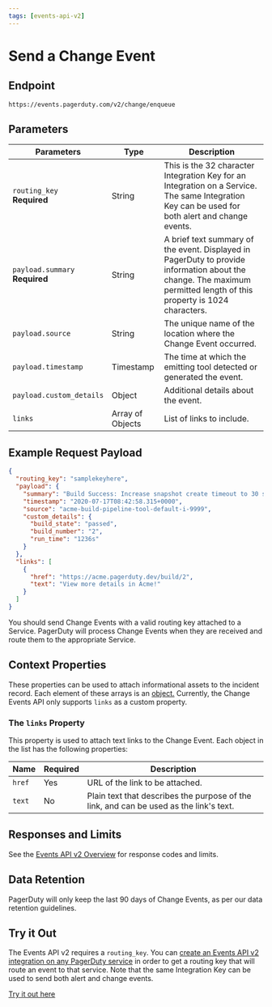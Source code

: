 ```yaml
---
tags: [events-api-v2]
---
```


# Send a Change Event

## Endpoint
```http
https://events.pagerduty.com/v2/change/enqueue
```

## Parameters

Parameters                                                        | Type             | Description
----------------------------------------------------------------- | ---------------- | -----------
`routing_key`<br/> **Required**       | String           | This is the 32 character Integration Key for an Integration on a Service. The same Integration Key can be used for both alert and change events.
`payload.summary`<br/> **Required**   | String           | A brief text summary of the event. Displayed in PagerDuty to provide information about the change. The maximum permitted length of this property is 1024 characters.
`payload.source`                                                  | String           | The unique name of the location where the Change Event occurred.
`payload.timestamp`                                               | Timestamp        | The time at which the emitting tool detected or generated the event.
`payload.custom_details`                                          | Object           | Additional details about the event.
`links`                                                           | Array of Objects | List of links to include.


## Example Request Payload

```json
{
  "routing_key": "samplekeyhere",
  "payload": {
    "summary": "Build Success: Increase snapshot create timeout to 30 seconds",
    "timestamp": "2020-07-17T08:42:58.315+0000",
    "source": "acme-build-pipeline-tool-default-i-9999",
    "custom_details": {
      "build_state": "passed",
      "build_number": "2",
      "run_time": "1236s"
    }
  },
  "links": [
    {
      "href": "https://acme.pagerduty.dev/build/2",
      "text": "View more details in Acme!"
    }
  ]
}
```

You should send Change Events with a valid routing key attached to a Service.
PagerDuty will process Change Events when they are received and route them to the appropriate Service.


## Context Properties

These properties can be used to attach informational assets to the incident record. Each element of these arrays is an [object.](../../docs/rest-api/06-Types.md#object)
Currently, the Change Events API only supports `links` as a custom property.

### The `links` Property

This property is used to attach text links to the Change Event. Each object in the list has the following properties:

Name   | Required | Description
------ | -------- | -----------
`href` | Yes      | URL of the link to be attached.
`text` | No       | Plain text that describes the purpose of the link, and can be used as the link's text.


## Responses and Limits

See the [Events API v2 Overview](../../docs/events-api-v2/01-Overview.md#response-codes--retry-logic) for response codes and limits.


## Data Retention

PagerDuty will only keep the last 90 days of Change Events, as per our data retention guidelines.

## Try it Out

The Events API v2 requires a `routing_key`. You can [create an Events API v2 integration on any PagerDuty service](https://support.pagerduty.com/docs/services-and-integrations#section-events-api-v2) in order to get a routing key that will route an event to that service. Note that the same Integration Key can be used to send both alert and change events.

[Try it out here](https://developer.pagerduty.com/api-reference/reference/events-v2/openapiv3.json/paths/~1change~1enqueue/post)

